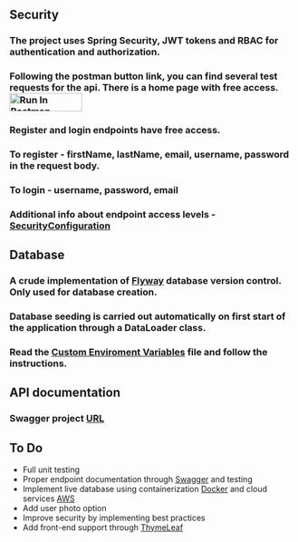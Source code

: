 
## Security
### The project uses Spring Security, JWT tokens and RBAC for authentication and authorization.
### Following the postman button link, you can find several test requests for the api. There is a home page with free access. [<img src="https://run.pstmn.io/button.svg" alt="Run In Postman" style="width: 128px; height: 32px;">](https://a60-team-3.postman.co/collection/36566589-2ccc65bd-2583-44bd-ac64-0a0a08703b9c?source=rip_markdown)
### Register and login endpoints have free access.
### To register - firstName, lastName, email, username, password in the request body.
### To login - username, password, email
### Additional info about endpoint access levels - [SecurityConfiguration](https://github.com/A60-Team3/BGGForumProject/blob/main/src/main/java/com/example/bggforumproject/security/caseTwo/SecurityConfig.java)
## Database
### A crude implementation of [Flyway](https://flywaydb.org/) database version control. Only used for database creation.
### Database seeding is carried out automatically on first start of the application through a DataLoader class.
### Read the [Custom Enviroment Variables](https://github.com/A60-Team3/BGGForumProject/blob/main/.env.local) file and follow the instructions.
## API documentation
### Swagger project [URL](http://localhost:8080/swagger-ui/index.html)

## To Do
* Full unit testing
* Proper endpoint documentation through [Swagger](https://swagger.io/) and testing
* Implement live database using containerization [Docker](https://www.docker.com/) and cloud services [AWS](https://aws.amazon.com/)
* Add user photo option
* Improve security by implementing best practices
* Add front-end support through [ThymeLeaf](https://www.thymeleaf.org/)

